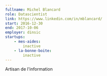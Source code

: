 ```yaml
---
fullname: Michel Blancard
role: Datascientist
link: https://www.linkedin.com/in/mblancard/
start: 2016-12-30
end: 2017-10-06
employer: dinsic
startups:
    - mes-aides:
        inactive
    - la-bonne-boite:
        inactive
---
```


Artisan de l'information
